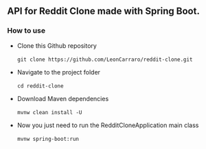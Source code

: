 ## API for Reddit Clone made with Spring Boot.

### How to use

- Clone this Github repository<br><br>
`git clone https://github.com/LeonCarraro/reddit-clone.git`
    
- Navigate to the project folder<br><br>
`cd reddit-clone`

- Download Maven dependencies<br><br>
`mvnw clean install -U`

- Now you just need to run the RedditCloneApplication main class<br><br>
`mvnw spring-boot:run`
